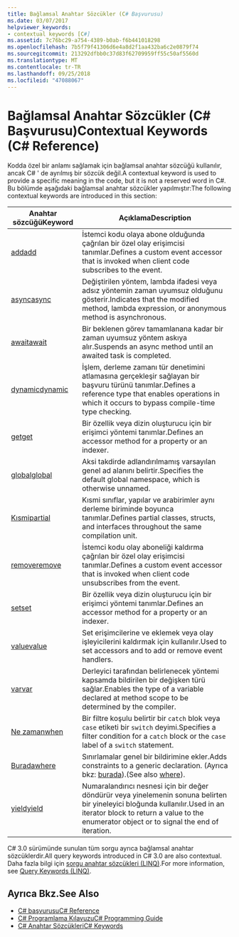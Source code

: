```yaml
---
title: Bağlamsal Anahtar Sözcükler (C# Başvurusu)
ms.date: 03/07/2017
helpviewer_keywords:
- contextual keywords [C#]
ms.assetid: 7c76bc29-a754-4389-b0ab-f6b441018298
ms.openlocfilehash: 7b5f79f41306d6e4a8d2f1aa432ba6c2e0879f74
ms.sourcegitcommit: 213292dfbb0c37d83f62709959ff55c50af5560d
ms.translationtype: MT
ms.contentlocale: tr-TR
ms.lasthandoff: 09/25/2018
ms.locfileid: "47088067"
---
```

# <a name="contextual-keywords-c-reference"></a><span data-ttu-id="19f30-102">Bağlamsal Anahtar Sözcükler (C# Başvurusu)</span><span class="sxs-lookup"><span data-stu-id="19f30-102">Contextual Keywords (C# Reference)</span></span>
<span data-ttu-id="19f30-103">Kodda özel bir anlamı sağlamak için bağlamsal anahtar sözcüğü kullanılır, ancak C# ' de ayrılmış bir sözcük değil.</span><span class="sxs-lookup"><span data-stu-id="19f30-103">A contextual keyword is used to provide a specific meaning in the code, but it is not a reserved word in C#.</span></span> <span data-ttu-id="19f30-104">Bu bölümde aşağıdaki bağlamsal anahtar sözcükler yapılmıştır:</span><span class="sxs-lookup"><span data-stu-id="19f30-104">The following contextual keywords are introduced in this section:</span></span>  
  
|<span data-ttu-id="19f30-105">Anahtar sözcüğü</span><span class="sxs-lookup"><span data-stu-id="19f30-105">Keyword</span></span>|<span data-ttu-id="19f30-106">Açıklama</span><span class="sxs-lookup"><span data-stu-id="19f30-106">Description</span></span>|  
|-------------|-----------------|  
|[<span data-ttu-id="19f30-107">add</span><span class="sxs-lookup"><span data-stu-id="19f30-107">add</span></span>](../../../csharp/language-reference/keywords/add.md)|<span data-ttu-id="19f30-108">İstemci kodu olaya abone olduğunda çağrılan bir özel olay erişimcisi tanımlar.</span><span class="sxs-lookup"><span data-stu-id="19f30-108">Defines a custom event accessor that is invoked when client code subscribes to the event.</span></span>|  
|[<span data-ttu-id="19f30-109">async</span><span class="sxs-lookup"><span data-stu-id="19f30-109">async</span></span>](../../../csharp/language-reference/keywords/async.md)|<span data-ttu-id="19f30-110">Değiştirilen yöntem, lambda ifadesi veya adsız yöntemin zaman uyumsuz olduğunu gösterir.</span><span class="sxs-lookup"><span data-stu-id="19f30-110">Indicates that the modified method, lambda expression, or anonymous method is asynchronous.</span></span>|  
|[<span data-ttu-id="19f30-111">await</span><span class="sxs-lookup"><span data-stu-id="19f30-111">await</span></span>](../../../csharp/language-reference/keywords/await.md)|<span data-ttu-id="19f30-112">Bir beklenen görev tamamlanana kadar bir zaman uyumsuz yöntem askıya alır.</span><span class="sxs-lookup"><span data-stu-id="19f30-112">Suspends an async method until an awaited task is completed.</span></span>|  
|[<span data-ttu-id="19f30-113">dynamic</span><span class="sxs-lookup"><span data-stu-id="19f30-113">dynamic</span></span>](../../../csharp/language-reference/keywords/dynamic.md)|<span data-ttu-id="19f30-114">İşlem, derleme zamanı tür denetimini atlamasına gerçekleşir sağlayan bir başvuru türünü tanımlar.</span><span class="sxs-lookup"><span data-stu-id="19f30-114">Defines a reference type that enables operations in which it occurs to bypass compile-time type checking.</span></span>|  
|[<span data-ttu-id="19f30-115">get</span><span class="sxs-lookup"><span data-stu-id="19f30-115">get</span></span>](../../../csharp/language-reference/keywords/get.md)|<span data-ttu-id="19f30-116">Bir özellik veya dizin oluşturucu için bir erişimci yöntemi tanımlar.</span><span class="sxs-lookup"><span data-stu-id="19f30-116">Defines an accessor method for a property or an indexer.</span></span>|  
|[<span data-ttu-id="19f30-117">global</span><span class="sxs-lookup"><span data-stu-id="19f30-117">global</span></span>](../../../csharp/language-reference/keywords/global.md)|<span data-ttu-id="19f30-118">Aksi takdirde adlandırılmamış varsayılan genel ad alanını belirtir.</span><span class="sxs-lookup"><span data-stu-id="19f30-118">Specifies the default global namespace, which is otherwise unnamed.</span></span>|  
|[<span data-ttu-id="19f30-119">Kısmi</span><span class="sxs-lookup"><span data-stu-id="19f30-119">partial</span></span>](../../../csharp/language-reference/keywords/partial-type.md)|<span data-ttu-id="19f30-120">Kısmi sınıflar, yapılar ve arabirimler aynı derleme biriminde boyunca tanımlar.</span><span class="sxs-lookup"><span data-stu-id="19f30-120">Defines partial classes, structs, and interfaces throughout the same compilation unit.</span></span>|  
|[<span data-ttu-id="19f30-121">remove</span><span class="sxs-lookup"><span data-stu-id="19f30-121">remove</span></span>](../../../csharp/language-reference/keywords/remove.md)|<span data-ttu-id="19f30-122">İstemci kodu olay aboneliği kaldırma çağrılan bir özel olay erişimcisi tanımlar.</span><span class="sxs-lookup"><span data-stu-id="19f30-122">Defines a custom event accessor that is invoked when client code unsubscribes from the event.</span></span>|  
|[<span data-ttu-id="19f30-123">set</span><span class="sxs-lookup"><span data-stu-id="19f30-123">set</span></span>](../../../csharp/language-reference/keywords/set.md)|<span data-ttu-id="19f30-124">Bir özellik veya dizin oluşturucu için bir erişimci yöntemi tanımlar.</span><span class="sxs-lookup"><span data-stu-id="19f30-124">Defines an accessor method for a property or an indexer.</span></span>|  
|[<span data-ttu-id="19f30-125">value</span><span class="sxs-lookup"><span data-stu-id="19f30-125">value</span></span>](../../../csharp/language-reference/keywords/value.md)|<span data-ttu-id="19f30-126">Set erişimcilerine ve eklemek veya olay işleyicilerini kaldırmak için kullanılır.</span><span class="sxs-lookup"><span data-stu-id="19f30-126">Used to set accessors and to add or remove event handlers.</span></span>|  
|[<span data-ttu-id="19f30-127">var</span><span class="sxs-lookup"><span data-stu-id="19f30-127">var</span></span>](../../../csharp/language-reference/keywords/var.md)|<span data-ttu-id="19f30-128">Derleyici tarafından belirlenecek yöntemi kapsamda bildirilen bir değişken türü sağlar.</span><span class="sxs-lookup"><span data-stu-id="19f30-128">Enables the type of a variable declared at method scope to be determined by the compiler.</span></span>|  
|[<span data-ttu-id="19f30-129">Ne zaman</span><span class="sxs-lookup"><span data-stu-id="19f30-129">when</span></span>](when.md)|<span data-ttu-id="19f30-130">Bir filtre koşulu belirtir bir `catch` blok veya `case` etiketi bir `switch` deyimi.</span><span class="sxs-lookup"><span data-stu-id="19f30-130">Specifies a filter condition for a `catch` block or the `case` label of a `switch` statement.</span></span>|
|[<span data-ttu-id="19f30-131">Burada</span><span class="sxs-lookup"><span data-stu-id="19f30-131">where</span></span>](../../../csharp/language-reference/keywords/where-generic-type-constraint.md)|<span data-ttu-id="19f30-132">Sınırlamalar genel bir bildirimine ekler.</span><span class="sxs-lookup"><span data-stu-id="19f30-132">Adds constraints to a generic declaration.</span></span> <span data-ttu-id="19f30-133">(Ayrıca bkz: [burada](../../../csharp/language-reference/keywords/where-clause.md)).</span><span class="sxs-lookup"><span data-stu-id="19f30-133">(See also [where](../../../csharp/language-reference/keywords/where-clause.md)).</span></span>|  
|[<span data-ttu-id="19f30-134">yield</span><span class="sxs-lookup"><span data-stu-id="19f30-134">yield</span></span>](../../../csharp/language-reference/keywords/yield.md)|<span data-ttu-id="19f30-135">Numaralandırıcı nesnesi için bir değer döndürür veya yinelemenin sonuna belirten bir yineleyici bloğunda kullanılır.</span><span class="sxs-lookup"><span data-stu-id="19f30-135">Used in an iterator block to return a value to the enumerator object or to signal the end of iteration.</span></span>|  
  
 <span data-ttu-id="19f30-136">C# 3.0 sürümünde sunulan tüm sorgu ayrıca bağlamsal anahtar sözcüklerdir.</span><span class="sxs-lookup"><span data-stu-id="19f30-136">All query keywords introduced in C# 3.0 are also contextual.</span></span> <span data-ttu-id="19f30-137">Daha fazla bilgi için [sorgu anahtar sözcükleri (LINQ)](../../../csharp/language-reference/keywords/query-keywords.md).</span><span class="sxs-lookup"><span data-stu-id="19f30-137">For more information, see [Query Keywords (LINQ)](../../../csharp/language-reference/keywords/query-keywords.md).</span></span>  
  
## <a name="see-also"></a><span data-ttu-id="19f30-138">Ayrıca Bkz.</span><span class="sxs-lookup"><span data-stu-id="19f30-138">See Also</span></span>

- [<span data-ttu-id="19f30-139">C# başvurusu</span><span class="sxs-lookup"><span data-stu-id="19f30-139">C# Reference</span></span>](../../../csharp/language-reference/index.md)  
- [<span data-ttu-id="19f30-140">C# Programlama Kılavuzu</span><span class="sxs-lookup"><span data-stu-id="19f30-140">C# Programming Guide</span></span>](../../../csharp/programming-guide/index.md)  
- [<span data-ttu-id="19f30-141">C# Anahtar Sözcükleri</span><span class="sxs-lookup"><span data-stu-id="19f30-141">C# Keywords</span></span>](../../../csharp/language-reference/keywords/index.md)
